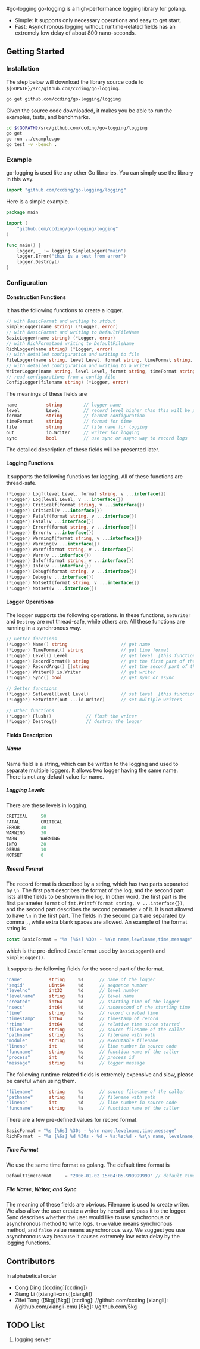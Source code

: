 #go-logging
go-logging is a high-performance logging library for golang.
* Simple: It supports only necessary operations and easy to get start.
* Fast: Asynchronous logging without runtime-related fields has an extremely
  low delay of about 800 nano-seconds.

## Getting Started
### Installation
The step below will download the library source code to
`${GOPATH}/src/github.com/ccding/go-logging`.
```bash
go get github.com/ccding/go-logging/logging
```

Given the source code downloaded, it makes you be able to run the examples,
tests, and benchmarks.
```bash
cd ${GOPATH}/src/github.com/ccding/go-logging/logging
go get
go run ../example.go
go test -v -bench .
```

### Example
go-logging is used like any other Go libraries. You can simply use the library
in this way.
```go
import "github.com/ccding/go-logging/logging"
```

Here is a simple example.
```go
package main

import (
	"github.com/ccding/go-logging/logging"
)

func main() {
	logger, _ := logging.SimpleLogger("main")
	logger.Error("this is a test from error")
	logger.Destroy()
}
```

### Configuration
#### Construction Functions
It has the following functions to create a logger.
```go
// with BasicFormat and writing to stdout
SimpleLogger(name string) (*Logger, error)
// with BasicFormat and writing to DefaultFileName
BasicLogger(name string) (*Logger, error)
// with RichFormatand writing to DefaultFileName
RichLogger(name string) (*Logger, error)
// with detailed configuration and writing to file
FileLogger(name string, level Level, format string, timeFormat string, file string, sync bool) (*Logger, error)
// with detailed configuration and writing to a writer
WriterLogger(name string, level Level, format string, timeFormat string, out io.Writer, sync bool) (*Logger, error)
// read configurations from a config file
ConfigLogger(filename string) (*Logger, error)
```
The meanings of these fields are
```go
name           string        // logger name
level          Level         // record level higher than this will be printed
format         string        // format configuration
timeFormat     string        // format for time
file           string        // file name for logging
out            io.Writer     // writer for logging
sync           bool          // use sync or async way to record logs
```
The detailed description of these fields will be presented later.

#### Logging Functions
It supports the following functions for logging. All of these functions are
thread-safe.
```go
(*Logger) Logf(level Level, format string, v ...interface{})
(*Logger) Log(level Level, v ...interface{})
(*Logger) Criticalf(format string, v ...interface{})
(*Logger) Critical(v ...interface{})
(*Logger) Fatalf(format string, v ...interface{})
(*Logger) Fatal(v ...interface{})
(*Logger) Errorf(format string, v ...interface{})
(*Logger) Error(v ...interface{})
(*Logger) Warningf(format string, v ...interface{})
(*Logger) Warning(v ...interface{})
(*Logger) Warnf(format string, v ...interface{})
(*Logger) Warn(v ...interface{})
(*Logger) Infof(format string, v ...interface{})
(*Logger) Info(v ...interface{})
(*Logger) Debugf(format string, v ...interface{})
(*Logger) Debug(v ...interface{})
(*Logger) Notsetf(format string, v ...interface{})
(*Logger) Notset(v ...interface{})
```

#### Logger Operations
The logger supports the following operations.  In these functions, `SetWriter`
and `Destroy` are not thread-safe, while others are. All these functions are
running in a synchronous way.
```go
// Getter functions
(*Logger) Name() string                    // get name
(*Logger) TimeFormat() string              // get time format
(*Logger) Level() Level                    // get level  [this function is thread safe]
(*Logger) RecordFormat() string            // get the first part of the format
(*Logger) RecordArgs() []string            // get the second part of the format
(*Logger) Writer() io.Writer               // get writer
(*Logger) Sync() bool                      // get sync or async

// Setter functions
(*Logger) SetLevel(level Level)            // set level  [this function is thread safe]
(*Logger) SetWriter(out ...io.Writer)      // set multiple writers

// Other functions
(*Logger) Flush()             // flush the writer
(*Logger) Destroy()           // destroy the logger
```

#### Fields Description

##### Name
Name field is a string, which can be written to the logging and used to
separate multiple loggers. It allows two logger having the same name.  There
is not any default value for name.

##### Logging Levels
There are these levels in logging.
```go
CRITICAL     50
FATAL        CRITICAL
ERROR        40
WARNING      30
WARN         WARNING
INFO         20
DEBUG        10
NOTSET       0
```

##### Record Format
The record format is described by a string, which has two parts separated by
`\n`. The first part describes the format of the log, and the second part
lists all the fields to be shown in the log. In other word, the first part is
the first parameter `format` of `fmt.Printf(format string, v ...interface{})`,
and the second part describes the second parameter `v` of it. It is not
allowed to have `\n` in the first part.  The fields in the second part are
separated by comma `,`, while extra blank spaces are allowed.  An example of
the format string is
```go
const BasicFormat = "%s [%6s] %30s - %s\n name,levelname,time,message"
```
which is the pre-defined `BasicFormat` used by `BasicLogger()` and
`SimpleLogger()`.

It supports the following fields for the second part of the format.
```go
"name"          string     %s      // name of the logger
"seqid"         uint64     %d      // sequence number
"levelno"       int32      %d      // level number
"levelname"     string     %s      // level name
"created"       int64      %d      // starting time of the logger
"nsecs"         int64      %d      // nanosecond of the starting time
"time"          string     %s      // record created time
"timestamp"     int64      %d      // timestamp of record
"rtime"         int64      %d      // relative time since started
"filename"      string     %s      // source filename of the caller
"pathname"      string     %s      // filename with path
"module"        string     %s      // executable filename
"lineno"        int        %d      // line number in source code
"funcname"      string     %s      // function name of the caller
"process"       int        %d      // process id
"message"       string     %s      // logger message
```
The following runtime-related fields is extremely expensive and slow, please
be careful when using them.
```go
"filename"      string     %s      // source filename of the caller
"pathname"      string     %s      // filename with path
"lineno"        int        %d      // line number in source code
"funcname"      string     %s      // function name of the caller
```

There are a few pre-defined values for record format.
```go
BasicFormat = "%s [%6s] %30s - %s\n name,levelname,time,message"
RichFormat  = "%s [%6s] %d %30s - %d - %s:%s:%d - %s\n name, levelname, seqid, time, filename, funcname, lineno, message"
```

##### Time Format
We use the same time format as golang.  The default time format is
```go
DefaultTimeFormat     = "2006-01-02 15:04:05.999999999" // default time format
```

##### File Name, Writer, and Sync
The meaning of these fields are obvious. Filename is used to create writer.
We also allow the user create a writer by herself and pass it to the logger.
Sync describes whether the user would like to use synchronous or asynchronous
method to write logs. `true` value means synchronous method, and `false` value
means asynchronous way.  We suggest you use asynchronous way because it causes
extremely low extra delay by the logging functions.

## Contributors
In alphabetical order
* Cong Ding ([ccding][ccding])
* Xiang Li ([xiangli-cmu][xiangli])
* Zifei Tong ([5kg][5kg])
[ccding]: //github.com/ccding
[xiangli]: //github.com/xiangli-cmu
[5kg]: //github.com/5kg

## TODO List
1. logging server
